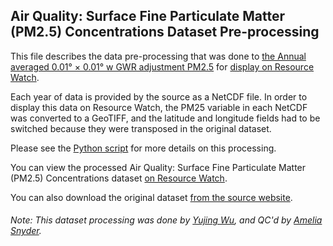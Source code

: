 ## Air Quality: Surface Fine Particulate Matter (PM2.5) Concentrations Dataset Pre-processing
This file describes the data pre-processing that was done to [the Annual averaged 0.01° × 0.01° w GWR adjustment PM2.5](http://fizz.phys.dal.ca/~atmos/martin/?page_id=140) for [display on Resource Watch](https://resourcewatch.org/data/explore/6e6750da-50c8-4b52-914f-b0d663a7ab59).

Each year of data is provided by the source as a NetCDF file. In order to display this data on Resource Watch, the PM25 variable in each NetCDF was converted to a GeoTIFF, and the latitude and longitude fields had to be switched because they were transposed in the original dataset.

Please see the [Python script](https://github.com/resource-watch/data-pre-processing/blob/master/cit_031_rw1_air_quality_PM25_concentration/cit_031_rw1_air_quality_PM25_concentration_processing.py) for more details on this processing.

You can view the processed Air Quality: Surface Fine Particulate Matter (PM2.5) Concentrations dataset [on Resource Watch](https://resourcewatch.org/data/explore/6e6750da-50c8-4b52-914f-b0d663a7ab59).

You can also download the original dataset [from the source website](http://fizz.phys.dal.ca/~atmos/martin/?page_id=140).

###### Note: This dataset processing was done by [Yujing Wu](https://www.wri.org/profile/yujing-wu), and QC'd by [Amelia Snyder](https://www.wri.org/profile/amelia-snyder).
